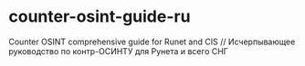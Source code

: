 # counter-osint-guide-ru
Counter OSINT comprehensive guide for Runet and CIS // Исчерпывающее руководство по контр-ОСИНТУ для Рунета и всего СНГ
